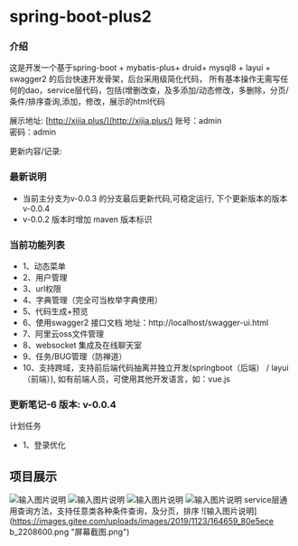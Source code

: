 # spring-boot-plus2

### 介绍

这是开发一个基于spring-boot + mybatis-plus+ druid+ mysql8 + layui + swagger2 的后台快速开发骨架，后台采用级简化代码，
所有基本操作无需写任何的dao，service层代码，包括(增删改查，及多添加/动态修改，多删除，分页/条件/排序查询,添加，修改，展示的html代码

展示地址:
 [http://xijia.plus/](http://xijia.plus/) 
账号：admin  
密码：admin

更新内容/记录:  

### 最新说明
- 当前主分支为v-0.0.3 的分支最后更新代码,可稳定运行, 下个更新版本的版本 v-0.0.4 
- v-0.0.2 版本时增加 maven 版本标识

### 当前功能列表

- 1、动态菜单 
- 2、用户管理           
- 3、url权限         
- 4、字典管理（完全可当枚举字典使用）                      
- 5、代码生成+预览   
- 6、使用swagger2 接口文档         地址：http://localhost/swagger-ui.html
- 7、阿里云oss文件管理
- 8、websocket 集成及在线聊天室
- 9、任务/BUG管理（防禅道）
- 10、支持跨域，支持前后端代码抽离并独立开发(springboot（后端） / layui（前端）), 如有前端人员，可使用其他开发语言，如：vue.js

### 更新笔记-6 版本: v-0.0.4

计划任务
- 1、登录优化

## 项目展示
![输入图片说明](https://images.gitee.com/uploads/images/2019/1117/024447_b426895b_2208600.png "屏幕截图.png")
![输入图片说明](https://images.gitee.com/uploads/images/2019/1117/024625_4836e129_2208600.png "屏幕截图.png")
![输入图片说明](https://images.gitee.com/uploads/images/2019/1123/164312_6a8e6a2c_2208600.png "屏幕截图.png")
![输入图片说明](https://images.gitee.com/uploads/images/2019/1123/164615_5679f96f_2208600.png "屏幕截图.png")
service层通用查询方法，支持任意类各种条件查询，及分页，排序
![输入图片说明](https://images.gitee.com/uploads/images/2019/1123/164659_80e5ece
b_2208600.png "屏幕截图.png")




